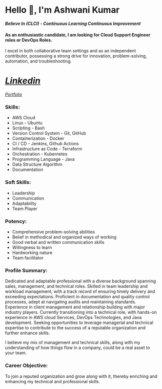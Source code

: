 # Hello 👋, I'm Ashwani Kumar

***Believe In (CLCI) - Continuous Learning Continuous Improvement***

#### As an enthusiastic candidate, I am looking for Cloud Support Engineer roles or DevOps Roles. 
I excel in both collaborative team settings and as an independent contributor, possessing a strong drive for innovation, problem-solving, automation, and troubleshooting.

# ***[Linkedin](https://www.linkedin.com/in/ashwank)***

*[Portfolio](https://themannu.github.io/Portfolio/)*  


### Skills:

- AWS Cloud
- Linux - Ubuntu
- Scripting - Bash
- Version Control System - Git, GitHub
- Containerization - Docker
- CI / CD - Jenkins, Github Actions
- Infrastructure as Code - Terraform
- Orchestration - Kubernetes
- Programming Language - Java
- Data Structure Algorithm
- Documentation

### Soft Skills:
- Leadership
- Communication
- Adaptability
- Team Player

### Potency:
- Comprehensive problem-solving abilities
- Belief in methodical and organized ways of working
- Good verbal and written communication skills
- Willingness to learn
- Hardworking nature
- Team facilitator

### Profile Summary:
Dedicated and adaptable professional with a diverse background spanning sales, management, and technical roles. Skilled in team leadership and workload management, with a track record of ensuring timely delivery and exceeding expectations. Proficient in documentation and quality control processes, adept at navigating audits and maintaining standards. Experience in client management and relationship building with major industry players. Currently transitioning into a technical role, with hands-on experience in AWS cloud Services, DevOps Technologies, and Java development. Seeking opportunities to leverage managerial and technical expertise to contribute to the success of a reputable organization and further enhance skills.

I believe my mix of management and technical skills, along with my understanding of how things flow in a company, could be a real asset to your team.

### Career Objective:
To join a reputed organization and grow along with it, thereby enriching and enhancing my technical and professional skills.

<!-- Here are some ideas to get you started:

- 🔭 I’m currently working on ...
- 🌱 I’m currently learning ...
- 👯 I’m looking to collaborate on ...
- 🤔 I’m looking for help with ...
- 💬 Ask me about ...
- 📫 How to reach me: ...
- 😄 Pronouns: ...
- ⚡ Fun fact: ...
-->
